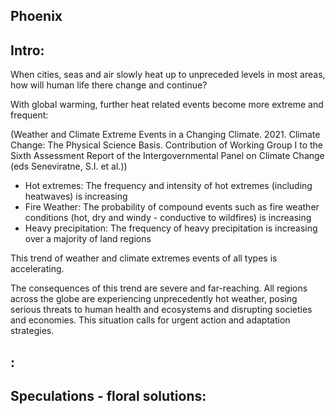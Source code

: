 ## Phoenix

## Intro:

When cities, seas and air slowly heat up to unpreceded levels in most areas, how will human life there change and continue?

With global warming, further heat related events become more extreme and frequent:

(Weather and Climate Extreme Events in a Changing Climate. 2021. Climate Change: The Physical Science Basis. Contribution of Working Group I to the Sixth Assessment Report of the Intergovernmental Panel on Climate Change (eds Seneviratne, S.I. et al.))

- Hot extremes: The frequency and intensity of hot extremes (including heatwaves) is increasing
- Fire Weather: The probability of compound events such as fire weather conditions (hot, dry and windy - conductive to wildfires) is increasing
- Heavy precipitation: The frequency of heavy precipitation is increasing over a majority of land regions

This trend of weather and climate extremes events of all types is accelerating.

The consequences of this trend are severe and far-reaching. All regions across the globe are experiencing unprecedently hot weather, posing serious threats to human health and ecosystems and disrupting societies and economies. This situation calls for urgent action and adaptation strategies.


## :

## Speculations - floral solutions:

